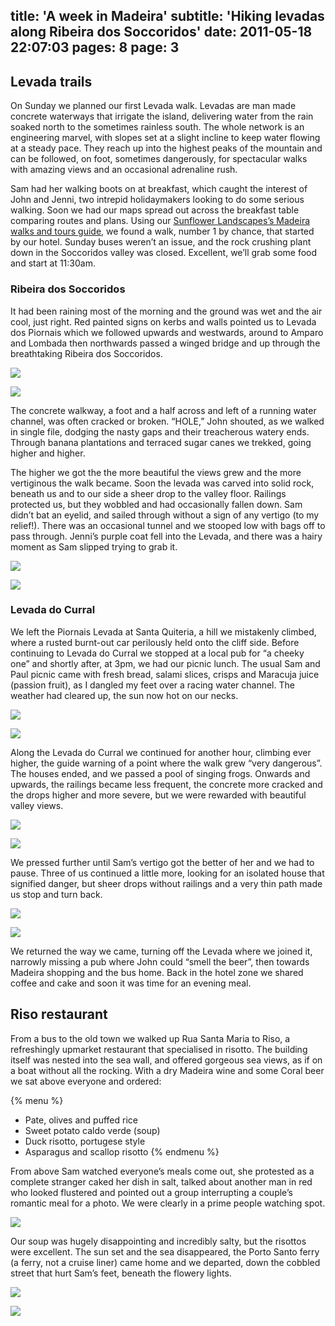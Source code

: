 title: 'A week in Madeira'
subtitle: 'Hiking levadas along Ribeira dos Soccoridos'
date: 2011-05-18 22:07:03
pages: 8
page: 3
---

## Levada trails

On Sunday we planned our first Levada walk. Levadas are man made concrete waterways that irrigate the island, delivering water from the rain soaked north to the sometimes rainless south. The whole network is an engineering marvel, with slopes set at a slight incline to keep water flowing at a steady pace. They reach up into the highest peaks of the mountain and can be followed, on foot, sometimes dangerously, for spectacular walks with amazing views and an occasional adrenaline rush.

Sam had her walking boots on at breakfast, which caught the interest of John and Jenni, two intrepid holidaymakers looking to do some serious walking. Soon we had our maps spread out across the breakfast table comparing routes and plans. Using our [Sunflower Landscapes’s Madeira walks and tours guide](http://amzn.to/mcTwRT "Read reviews on Amazon"), we found a walk, number 1 by chance, that started by our hotel. Sunday buses weren’t an issue, and the rock crushing plant down in the Soccoridos valley was closed. Excellent, we’ll grab some food and start at 11:30am.

### Ribeira dos Soccoridos

It had been raining most of the morning and the ground was wet and the air cool, just right. Red painted signs on kerbs and walls pointed us to Levada dos Piornais which we followed upwards and westwards, around to Amparo and Lombada then northwards passed a winged bridge and up through the breathtaking Ribeira dos Soccoridos.

[![](http://host.trivialbeing.org/up/small/madeira-032-winged-bridge.jpg)](http://host.trivialbeing.org/up/madeira-032-winged-bridge.jpg)

[![](http://host.trivialbeing.org/up/small/madeira-034-soccoridos-valley.jpg)](http://host.trivialbeing.org/up/madeira-034-soccoridos-valley.jpg)

The concrete walkway, a foot and a half across and left of a running water channel, was often cracked or broken. “HOLE,” John shouted, as we walked in single file, dodging the nasty gaps and their treacherous watery ends. Through banana plantations and terraced sugar canes we trekked, going higher and higher.

The higher we got the the more beautiful the views grew and the more vertiginous the walk became. Soon the levada was carved into solid rock, beneath us and to our side a sheer drop to the valley floor. Railings protected us, but they wobbled and had occasionally fallen down. Sam didn’t bat an eyelid, and sailed through without a sign of any vertigo (to my relief!). There was an occasional tunnel and we stooped low with bags off to pass through. Jenni’s purple coat fell into the Levada, and there was a hairy moment as Sam slipped trying to grab it.

[![](http://host.trivialbeing.org/up/small/madeira-035-levada-walk.jpg)](http://host.trivialbeing.org/up/madeira-035-levada-walk.jpg)

[![](http://host.trivialbeing.org/up/small/madeira-036-levada-walk.jpg)](http://host.trivialbeing.org/up/madeira-036-levada-walk.jpg)

### Levada do Curral

We left the Piornais Levada at Santa Quiteria, a hill we mistakenly climbed, where a rusted burnt-out car perilously held onto the cliff side. Before continuing to Levada do Curral we stopped at a local pub for “a cheeky one” and shortly after, at 3pm, we had our picnic lunch. The usual Sam and Paul picnic came with fresh bread, salami slices, crisps and Maracuja juice (passion fruit), as I dangled my feet over a racing water channel. The weather had cleared up, the sun now hot on our necks.

[![](http://host.trivialbeing.org/up/small/madeira-037-rusted-car.jpg)](http://host.trivialbeing.org/up/madeira-037-rusted-car.jpg)

[![](http://host.trivialbeing.org/up/small/madeira-038-picnic.jpg)](http://host.trivialbeing.org/up/madeira-038-picnic.jpg)

Along the Levada do Curral we continued for another hour, climbing ever higher, the guide warning of a point where the walk grew “very dangerous”. The houses ended, and we passed a pool of singing frogs. Onwards and upwards, the railings became less frequent, the concrete more cracked and the drops higher and more severe, but we were rewarded with beautiful valley views.

[![](http://host.trivialbeing.org/up/small/madeira-039-levada-walk.jpg)](http://host.trivialbeing.org/up/madeira-039-levada-walk.jpg)

[![](http://host.trivialbeing.org/up/small/madeira-041-soccoridos-valley.jpg)](http://host.trivialbeing.org/up/madeira-041-soccoridos-valley.jpg)

We pressed further until Sam’s vertigo got the better of her and we had to pause. Three of us continued a little more, looking for an isolated house that signified danger, but sheer drops without railings and a very thin path made us stop and turn back.

[![](http://host.trivialbeing.org/up/small/madeira-043-dangerous-levada-do-curral.jpg)](http://host.trivialbeing.org/up/madeira-043-dangerous-levada-do-curral.jpg)

[![](http://host.trivialbeing.org/up/small/madeira-155-levada-do-curral.jpg)](http://host.trivialbeing.org/up/madeira-155-levada-do-curral.jpg)

We returned the way we came, turning off the Levada where we joined it, narrowly missing a pub where John could “smell the beer”, then towards Madeira shopping and the bus home. Back in the hotel zone we shared coffee and cake and soon it was time for an evening meal.

## Riso restaurant

From a bus to the old town we walked up Rua Santa Maria to Riso, a refreshingly upmarket restaurant that specialised in risotto. The building itself was nested into the sea wall, and offered gorgeous sea views, as if on a boat without all the rocking. With a dry Madeira wine and some Coral beer we sat above everyone and ordered:

{% menu %}
* Pate, olives and puffed rice
* Sweet potato caldo verde (soup)
* Duck risotto, portugese style
* Asparagus and scallop risotto
{% endmenu %}

From above Sam watched everyone’s meals come out, she protested as a complete stranger caked her dish in salt, talked about another man in red who looked flustered and pointed out a group interrupting a couple’s romantic meal for a photo. We were clearly in a prime people watching spot.

[![](http://host.trivialbeing.org/up/small/madeira-045-madeira-wine-at-riso.jpg)](http://host.trivialbeing.org/up/madeira-045-madeira-wine-at-riso.jpg)

Our soup was hugely disappointing and incredibly salty, but the risottos were excellent. The sun set and the sea disappeared, the Porto Santo ferry (a ferry, not a cruise liner) came home and we departed, down the cobbled street that hurt Sam’s feet, beneath the flowery lights.

[![](http://host.trivialbeing.org/up/small/madeira-046-dry-sercial-at-riso.jpg)](http://host.trivialbeing.org/up/madeira-046-dry-sercial-at-riso.jpg)

[![](http://host.trivialbeing.org/up/small/madeira-047-rua-santa-maria.jpg)](http://host.trivialbeing.org/up/madeira-047-rua-santa-maria.jpg)
